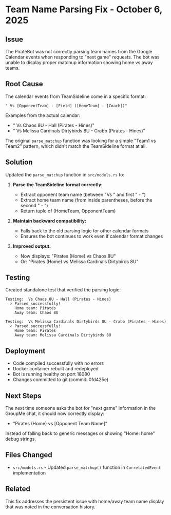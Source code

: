 # Team Name Parsing Fix - October 6, 2025

## Issue
The PirateBot was not correctly parsing team names from the Google Calendar events when responding to "next game" requests. The bot was unable to display proper matchup information showing home vs away teams.

## Root Cause
The calendar events from TeamSideline come in a specific format:
```
" Vs [OpponentTeam] - [Field] ([HomeTeam] - [Coach])"
```

Examples from the actual calendar:
- " Vs Chaos 8U - Hall (Pirates - Hines)"
- " Vs Melissa Cardinals Dirtybirds 8U - Crabb (Pirates - Hines)"

The original `parse_matchup` function was looking for a simple "Team1 vs Team2" pattern, which didn't match the TeamSideline format at all.

## Solution
Updated the `parse_matchup` function in `src/models.rs` to:

1. **Parse the TeamSideline format correctly:**
   - Extract opponent team name (between "Vs " and first " - ")
   - Extract home team name (from inside parentheses, before the second " - ")
   - Return tuple of (HomeTeam, OpponentTeam)

2. **Maintain backward compatibility:**
   - Falls back to the old parsing logic for other calendar formats
   - Ensures the bot continues to work even if calendar format changes

3. **Improved output:**
   - Now displays: "Pirates (Home) vs Chaos 8U"
   - Or: "Pirates (Home) vs Melissa Cardinals Dirtybirds 8U"

## Testing
Created standalone test that verified the parsing logic:
```
Testing:  Vs Chaos 8U - Hall (Pirates - Hines)
  ✓ Parsed successfully!
    Home team: Pirates
    Away team: Chaos 8U

Testing:  Vs Melissa Cardinals Dirtybirds 8U - Crabb (Pirates - Hines)
  ✓ Parsed successfully!
    Home team: Pirates
    Away team: Melissa Cardinals Dirtybirds 8U
```

## Deployment
- Code compiled successfully with no errors
- Docker container rebuilt and redeployed
- Bot is running healthy on port 18080
- Changes committed to git (commit: 0fd425e)

## Next Steps
The next time someone asks the bot for "next game" information in the GroupMe chat, it should now correctly display:
- "Pirates (Home) vs [Opponent Team Name]"

Instead of falling back to generic messages or showing "Home: home" debug strings.

## Files Changed
- `src/models.rs` - Updated `parse_matchup()` function in `CorrelatedEvent` implementation

## Related
This fix addresses the persistent issue with home/away team name display that was noted in the conversation history.
